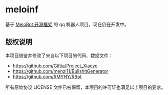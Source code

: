 # meloinf

基于 [MeloBot 开源框架](https://github.com/aicorein/melobot) 的 qq 机器人项目。现在仍在开发中。

## 版权说明

本项目借鉴并修改了来自以下项目的代码、数据文件：

- https://github.com/Giftia/Project_Xiaoye
- https://github.com/menzi11/BullshitGenerator
- https://github.com/RMYHY/RBot

所有原始协议 LICENSE 文件已被保留，本项目的许可证也满足以上项目的要求。
